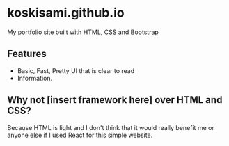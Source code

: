 # koskisami.github.io
My portfolio site built with HTML, CSS and Bootstrap

## Features
- Basic, Fast, Pretty UI that is clear to read
- Information.

## Why not [insert framework here] over HTML and CSS?
Because HTML is light and I don't think that it would really benefit me or anyone else if I used React for this simple website.
